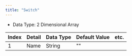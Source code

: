 ```yaml
---
title: "Switch"
---
```

-   Data Type: 2 Dimensional Array

| Index | Detail | Data Type | Default Value | etc. |
|-------|--------|-----------|---------------|------|
| 1     | Name   | String    | ""            |      |
